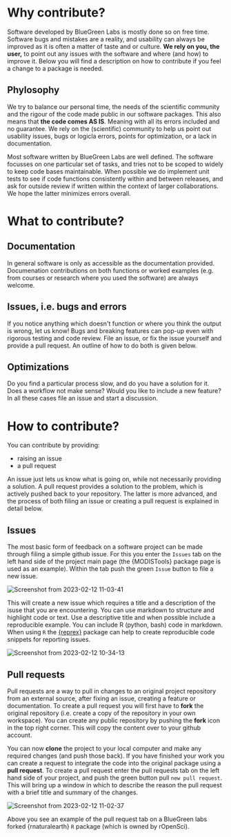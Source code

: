 # Why contribute?

Software developed by BlueGreen Labs is mostly done so on free time. Software bugs and mistakes are a reality, and usability can always be improved as it is often a matter of taste and or culture. **We rely on you, the user,** to point out any issues with the software and where (and how) to improve it. Below you will find a description on how to contribute if you feel a change to a package is needed.

## Phylosophy

We try to balance our personal time, the needs of the scientific community and the rigour of the code made public in our software packages. This also means that **the code comes AS IS**. Meaning with all its errors included and no guarantee. We rely on the (scientific) community to help us point out usability issues, bugs or logicla errors, points for optimization, or a lack in documentation. 

Most software written by BlueGreen Labs are well defined. The software focusses on one particular set of tasks, and tries not to be scoped to widely to keep code bases maintainable. When possible we do implement unit tests to see if code functions consistently within and between releases, and ask for outside review if written within the context of larger collaborations. We hope the latter minimizes errors overall.

# What to contribute?

## Documentation

In general software is only as accessible as the documentation provided. Documenation contributions on both functions or worked examples (e.g. from courses or research where you used the software) are always welcome.

## Issues, i.e. bugs and errors

If you notice anything which doesn't function or where you think the output is wrong, let us know! Bugs and breaking features can pop-up even with rigorous testing and code review. File an issue, or fix the issue yourself and provide a pull request. An outline of how to do both is given below.

## Optimizations

Do you find a particular process slow, and do you have a solution for it. Does a workflow not make sense? Would you like to include a new feature? In all these cases file an issue and start a discussion.

# How to contribute?

You can contribute by providing:

- raising an issue
- a pull request 

An issue just lets us know what is going on, while not necessarily providing a solution. A pull request provides a solution to the problem, which is actively pushed back to your repository. The latter is more advanced, and the process of both filing an issue or creating a pull request is explained in detail below.

## Issues

The most basic form of feedback on a software project can be made through filing a simple github issue. For this you enter the `Issues` tab on the left hand side of the project main page (the {MODISTools} package page is used as an example). Within the tab push the green `Issue` button to file a new issue.

![Screenshot from 2023-02-12 11-03-41](https://user-images.githubusercontent.com/1354258/218304642-51f0f106-fbf9-4554-accd-8daaab2393af.png)

This will create a new issue which requires a title and a description of the isuse that you are encountering. You can use markdown to structure and highlight code or text. Use a descriptive title and when possible include a reproducible example. You can include R (python, bash) code in markdown. 
When using `R` the [{reprex}](https://reprex.tidyverse.org/) package can help to create reproducible code snippets for reporting issues.

![Screenshot from 2023-02-12 10-34-13](https://user-images.githubusercontent.com/1354258/218304672-8c3063a6-2162-4934-b27c-902c08ea9823.png)

## Pull requests

Pull requests are a way to pull in changes to an original project repository from an external source, after fixing an issue, creating a feature or documentation. To create a pull request you will first have to **fork** the original repository (i.e. create a copy of the repository in your own workspace). You can create any public repository by pushing the **fork** icon in the top right corner. This will copy the content over to your github account.

You can now **clone** the project to your local computer and make any required changes (and push those back). If you have finished your work you can create a request to integrate the code into the original package using a **pull request**. To create a pull request enter the pull requests tab on the left hand side of your project, and push the green button pull `new pull request`. This will bring up a window in which to describe the reason the pull request with a brief title and summary of the changes.

![Screenshot from 2023-02-12 11-02-37](https://user-images.githubusercontent.com/1354258/218304705-53735ef0-7a26-49b6-99a3-de6ded8a5627.png)

Above you see an example of the pull request tab on a BlueGreen labs forked {rnaturalearth} `R` package (which is owned by rOpenSci).
